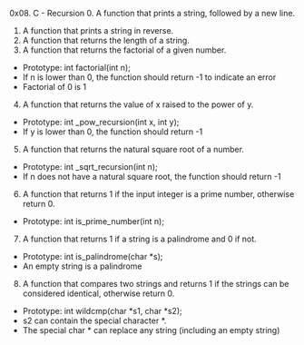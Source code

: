 0x08. C - Recursion
0. A function that prints a string, followed by a new line.
1. A function that prints a string in reverse.
2. A function that returns the length of a string.
3. A function that returns the factorial of a given number.
- Prototype: int factorial(int n);
- If n is lower than 0, the function should return -1 to indicate an error
- Factorial of 0 is 1
4. A function that returns the value of x raised to the power of y.
- Prototype: int _pow_recursion(int x, int y);
- If y is lower than 0, the function should return -1
5. A function that returns the natural square root of a number.
- Prototype: int _sqrt_recursion(int n);
- If n does not have a natural square root, the function should return -1 
6. A function that returns 1 if the input integer is a prime number, otherwise return 0.
- Prototype: int is_prime_number(int n);
7. A function that returns 1 if a string is a palindrome and 0 if not.
- Prototype: int is_palindrome(char *s);
- An empty string is a palindrome
8. A function that compares two strings and returns 1 if the strings can be considered identical, otherwise return 0.
- Prototype: int wildcmp(char *s1, char *s2);
- s2 can contain the special character *.
- The special char * can replace any string (including an empty string)
